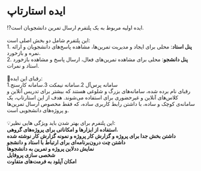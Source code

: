 # ایده استارتاپ
⁉️ایده اولیه مربوط به یک پلتفرم ارسال تمرین دانشجویان است.</br></br>
این پلتفرم شامل دو بخش اصلی است:</br>1.
**پنل استاد**: محلی برای ایجاد و مدیریت تمرین‌ها، مشاهده پاسخ‌های دانشجویان و ارائه نمره و بازخورد.</br>2.
**پنل دانشجو**: محلی برای مشاهده تمرین‌های فعال، ارسال پاسخ و مشاهده بازخورد استاد و نمرات.</br></br>
🔴رقبای این ایده:</br> 1.سامانه پرس‌آل 2.سامانه نیمکت 3.سامانه کارسنج</br>
رقبای نام برده شده، سامانه‌های بزرگ و شلوغی هستند که بیشتر برای تدریس آنلاین و کلاس‌های آنلاین و غیرحضوری برای استفاده می‌شوند. هدف از این استارتاپ، یک سامانه‌ی کوچک و ساده، با داشتن رابط‌ کاربری ساده، که فقط مخصوص ارسال تمرین‌ها و پروژه‌های دانشجویی است.</br></br> 💡این پلتفرم برای بهتر شدن باید ویژگی هایی نظیر:</br> **استفاده از ابزارها و امکاناتی برای پروژه‌های گروهی**،</br> **داشتن بخش جدا برای پروژه و گزارش کار پروژه و نمونه گزارش کار نوشته شده**</br> **داشتن چت درون‌برنامه‌ای برای ارتباط با استاد و دانشجو**</br> **نمایش ددلاین پروژه و تمرین به دانشجوها**</br> **شخصی سازی پروفایل**</br> **امکان آپلود به فرمت‌های متفاوت**
